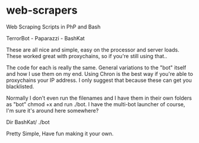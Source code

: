 # web-scrapers
Web Scraping Scripts in PhP and Bash

TerrorBot - Paparazzi - BashKat

These are all nice and simple, easy on the processor and server loads.
These worked great with proxychains, so if you're still using that..

The code for each is really the same.
General variations to the "bot" itself and how I use them on my end.
Using Chron is the best way if you're able to proxychains your IP address.
I only suggest that because these can get you blacklisted.

Normally I don't even run the filenames and I have them in their own folders as "bot"
chmod +x and run ./bot.
I have the multi-bot launcher of course, I'm sure it's around here somewhere?

Dir BashKat/
     ./bot
     
Pretty Simple, Have fun making it your own.
